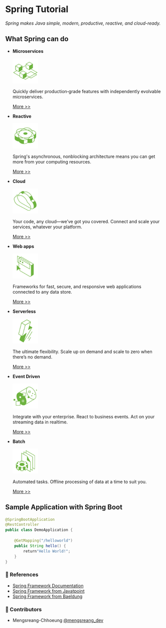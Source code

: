 # Spring Tutorial

_Spring makes Java simple, modern, productive, reactive, and cloud-ready._

## What Spring can do

- **Microservices**

  <img src="./doc-images/microservices.svg" alt="Microservice" width="80">

  Quickly deliver production‑grade features with independently evolvable microservices.

  [More >>](https://spring.io/microservices)

- **Reactive**

  <img src="./doc-images/reactive.svg" alt="Reactive" width="80">

  Spring's asynchronous, nonblocking architecture means you can get more from your computing resources.

  [More >>](https://spring.io/reactive)

- **Cloud**

  <img src="./doc-images/cloud.svg" alt="Cloud" width="80">

  Your code, any cloud—we’ve got you covered. Connect and scale your services, whatever your platform.

  [More >>](https://spring.io/cloud)

- **Web apps**

  <img src="./doc-images/web-apps.svg" alt="Web apps" width="80">

  Frameworks for fast, secure, and responsive web applications connected to any data store.

  [More >>](https://spring.io/web-applications)

- **Serverless**

  <img src="./doc-images/serverless.svg" alt="Serverless" width="80">

  The ultimate flexibility. Scale up on demand and scale to zero when there’s no demand.

  [More >>](https://spring.io/serverless)

- **Event Driven**

  <img src="./doc-images/event-driven.svg" alt="Event Driven" width="80">

  Integrate with your enterprise. React to business events. Act on your streaming data in realtime.

  [More >>](https://spring.io/event-driven)

- **Batch**

  <img src="./doc-images/batch.svg" alt="Batch" width="80">

  Automated tasks. Offline processing of data at a time to suit you.

  [More >>](https://spring.io/batch)

## Sample Application with Spring Boot

```java
@SpringBootApplication
@RestController
public class DemoApplication {

    @GetMapping("/helloworld")
    public String hello() {
        return"Hello World!";
    }
}
```

### 📜 References

- [Spring Framework Documentation](https://docs.spring.io/spring-framework/docs/current/reference/html)
- [Spring Framework from Javatpoint](https://www.javatpoint.com/spring-tutorial)
- [Spring Framework from Baeldung](https://baeldung.com/spring-tutorial)

### 🤝 Contributors

- Mengsreang-Chhoeung [@mengsreang_dev](https://twitter.com/mengsreang_dev)
